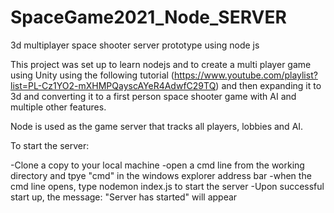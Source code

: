 # SpaceGame2021_Node_SERVER
3d multiplayer space shooter server prototype using node js

This project was set up to learn nodejs and to create a multi player game using Unity using the following tutorial (https://www.youtube.com/playlist?list=PL-Cz1YO2-mXHMPQayscAYeR4AdwfC29TQ) and then expanding it to 3d and converting it to a first person space shooter game with AI and multiple other features.

Node is used as the game server that tracks all players, lobbies and AI.

To start the server: 

-Clone a copy to your local machine
-open a cmd line from the working directory and tpye "cmd" in the windows explorer address bar
-when the cmd line opens, type nodemon index.js to start the server 
-Upon successful start up, the message: "Server has started" will appear

